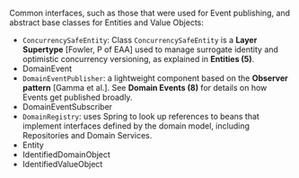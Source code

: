 ﻿Common interfaces, such as those that were used for Event publishing, and 
abstract base classes for Entities and Value Objects:

  - `ConcurrencySafeEntity`: Class `ConcurrencySafeEntity` is a **Layer Supertype**
	[Fowler, P of EAA] used to manage surrogate identity and optimistic concurrency 
	versioning, as explained in **Entities (5)**.
  - DomainEvent
  - `DomainEventPublisher`: a lightweight component based on the **Observer pattern**
	[Gamma et al.]. See **Domain Events (8)** for details on how Events get published 
	broadly.
  - DomainEventSubscriber
  - `DomainRegistry`: uses Spring to look up references to beans that implement 
	interfaces defined by the domain model, including Repositories and Domain Services.
  - Entity
  - IdentifiedDomainObject
  - IdentifiedValueObject